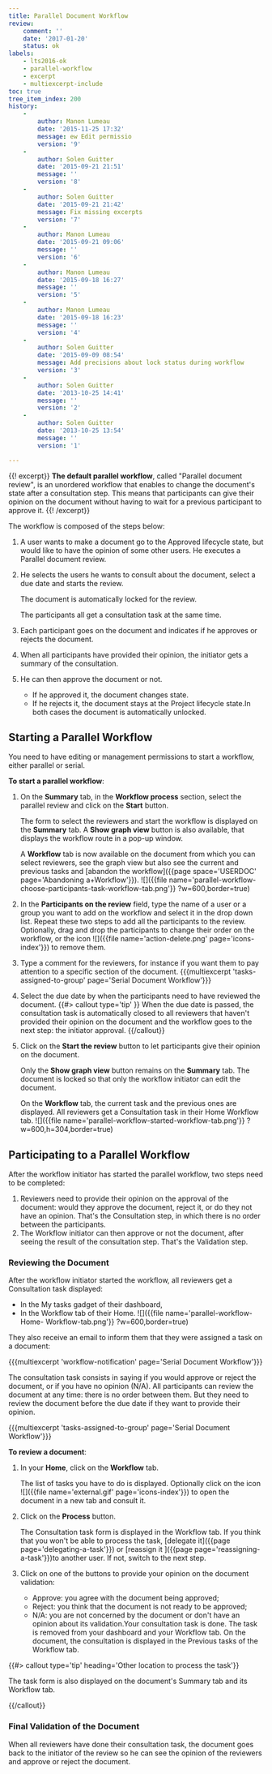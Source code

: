 ```yaml
---
title: Parallel Document Workflow
review:
    comment: ''
    date: '2017-01-20'
    status: ok
labels:
    - lts2016-ok
    - parallel-workflow
    - excerpt
    - multiexcerpt-include
toc: true
tree_item_index: 200
history:
    -
        author: Manon Lumeau
        date: '2015-11-25 17:32'
        message: ew Edit permissio
        version: '9'
    -
        author: Solen Guitter
        date: '2015-09-21 21:51'
        message: ''
        version: '8'
    -
        author: Solen Guitter
        date: '2015-09-21 21:42'
        message: Fix missing excerpts
        version: '7'
    -
        author: Manon Lumeau
        date: '2015-09-21 09:06'
        message: ''
        version: '6'
    -
        author: Manon Lumeau
        date: '2015-09-18 16:27'
        message: ''
        version: '5'
    -
        author: Manon Lumeau
        date: '2015-09-18 16:23'
        message: ''
        version: '4'
    -
        author: Solen Guitter
        date: '2015-09-09 08:54'
        message: Add precisions about lock status during workflow
        version: '3'
    -
        author: Solen Guitter
        date: '2013-10-25 14:41'
        message: ''
        version: '2'
    -
        author: Solen Guitter
        date: '2013-10-25 13:54'
        message: ''
        version: '1'

---
```

{{! excerpt}}
**The default parallel workflow**, called "Parallel document review", is an unordered workflow that enables to change the document's state after a consultation step. This means that participants can give their opinion on the document without having to wait for a previous participant to approve it.
{{! /excerpt}}

The workflow is composed of the steps below:

1. A user wants to make a document go to the Approved lifecycle state, but would like to have the opinion of some other users. He executes a Parallel document review.
2. He selects the users he wants to consult about the document, select a due date and starts the review.

    The document is automatically locked for the review.

    The participants all get a consultation task at the same time.
3. Each participant goes on the document and indicates if he approves or rejects the document.
4. When all participants have provided their opinion, the initiator gets a summary of the consultation.
5. He can then approve the document or not.
    - If he approved it, the document changes state.
    - If he rejects it, the document stays at the Project lifecycle state.In both cases the document is automatically unlocked.

## Starting a Parallel Workflow

You need to have editing or management permissions to start a workflow, either parallel or serial.

**To start a parallel workflow**:

1. On the **Summary** tab, in the **Workflow process** section, select the parallel review and click on the **Start** button.

    The form to select the reviewers and start the workflow is displayed on the **Summary** tab. A **Show graph view** button is also available, that displays the workflow route in a pop-up window.

    A **Workflow** tab is now available on the document from which you can select reviewers, see the graph view but also see the current and previous tasks and [abandon the workflow]({{page space='USERDOC' page='Abandoning a+Workflow'}}).
    ![]({{file name='parallel-workflow-choose-participants-task-workflow-tab.png'}} ?w=600,border=true)
2. In the **Participants on the review** field, type the name of a user or a group you want to add on the workflow and select it in the drop down list. Repeat these two steps to add all the participants to the review. Optionally, drag and drop the participants to change their order on the workflow, or the icon ![]({{file name='action-delete.png' page='icons-index'}}) to remove them.
3. Type a comment for the reviewers, for instance if you want them to pay attention to a specific section of the document. {{{multiexcerpt 'tasks-assigned-to-group' page='Serial Document Workflow'}}}
4. Select the due date by when the participants need to have reviewed the document.
    {{#> callout type='tip' }}
    When the due date is passed, the consultation task is automatically closed to all reviewers that haven't provided their opinion on the document and the workflow goes to the next step: the initiator approval.
    {{/callout}}
5. Click on the **Start the review** button to let participants give their opinion on the document.

    Only the **Show graph view** button remains on the **Summary** tab. The document is locked so that only the workflow initiator can edit the document.

    On the **Workflow** tab, the current task and the previous ones are displayed. All reviewers get a Consultation task in their Home Workflow tab.
    ![]({{file name='parallel-workflow-started-workflow-tab.png'}} ?w=600,h=304,border=true)

## Participating to a Parallel Workflow

After the workflow initiator has started the parallel workflow, two steps need to be completed:

1. Reviewers need to provide their opinion on the approval of the document: would they approve the document, reject it, or do they not have an opinion. That's the Consultation step, in which there is no order between the participants.
2. The Workflow initiator can then approve or not the document, after seeing the result of the consultation step. That's the Validation step.

### Reviewing the Document

After the workflow initiator started the workflow, all reviewers get a Consultation task displayed:

- In the My tasks gadget of their dashboard,
- In the Workflow tab of their Home.
    ![]({{file name='parallel-workflow-Home- Workflow-tab.png'}} ?w=600,border=true)

They also receive an email to inform them that they were assigned a task on a document:

{{{multiexcerpt 'workflow-notification' page='Serial Document Workflow'}}}

The consultation task consists in saying if you would approve or reject the document, or if you have no opinion (N/A). All participants can review the document at any time: there is no order between them. But they need to review the document before the due date if they want to provide their opinion.

{{{multiexcerpt 'tasks-assigned-to-group' page='Serial Document Workflow'}}}

**To review a document**:

1. In your **Home**, click on the **Workflow** tab.

    The list of tasks you have to do is displayed. Optionally click on the icon ![]({{file name='external.gif' page='icons-index'}}) to open the document in a new tab and consult it.
2. Click on the **Process** button.

    The Consultation task form is displayed in the Workflow tab. If you think that you won't be able to process the task, [delegate it]({{page page='delegating-a-task'}}) or [reassign it ]({{page page='reassigning-a-task'}})to another user. If not, switch to the next step.
3. Click on one of the buttons to provide your opinion on the document validation:
    - Approve: you agree with the document being approved;
    - Reject: you think that the document is not ready to be approved;
    - N/A: you are not concerned by the document or don't have an opinion about its validation.Your consultation task is done. The task is removed from your dashboard and your Workflow tab. On the document, the consultation is displayed in the Previous tasks of the Workflow tab.

{{#> callout type='tip' heading='Other location to process the task'}}

The task form is also displayed on the document's Summary tab and its Workflow tab.

{{/callout}}

### Final Validation of the Document

When all reviewers have done their consultation task, the document goes back to the initiator of the review so he can see the opinion of the reviewers and approve or reject the document.

